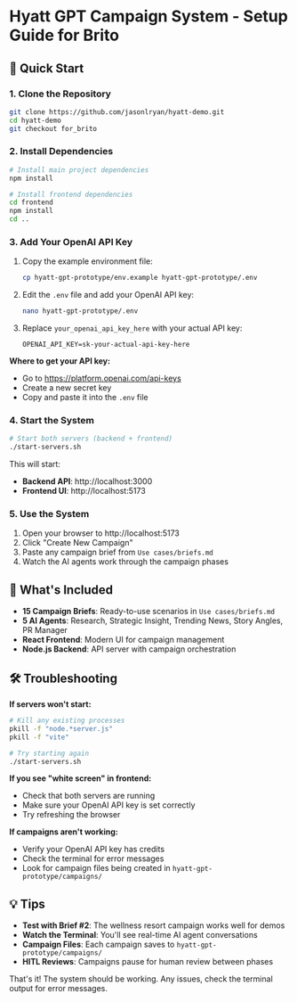 # Hyatt GPT Campaign System - Setup Guide for Brito

## 🚀 Quick Start

### 1. Clone the Repository

```bash
git clone https://github.com/jasonlryan/hyatt-demo.git
cd hyatt-demo
git checkout for_brito
```

### 2. Install Dependencies

```bash
# Install main project dependencies
npm install

# Install frontend dependencies
cd frontend
npm install
cd ..
```

### 3. Add Your OpenAI API Key

1. Copy the example environment file:

   ```bash
   cp hyatt-gpt-prototype/env.example hyatt-gpt-prototype/.env
   ```

2. Edit the `.env` file and add your OpenAI API key:
   ```bash
   nano hyatt-gpt-prototype/.env
   ```
3. Replace `your_openai_api_key_here` with your actual API key:
   ```
   OPENAI_API_KEY=sk-your-actual-api-key-here
   ```

**Where to get your API key:**

- Go to https://platform.openai.com/api-keys
- Create a new secret key
- Copy and paste it into the `.env` file

### 4. Start the System

```bash
# Start both servers (backend + frontend)
./start-servers.sh
```

This will start:

- **Backend API**: http://localhost:3000
- **Frontend UI**: http://localhost:5173

### 5. Use the System

1. Open your browser to http://localhost:5173
2. Click "Create New Campaign"
3. Paste any campaign brief from `Use cases/briefs.md`
4. Watch the AI agents work through the campaign phases

## 📁 What's Included

- **15 Campaign Briefs**: Ready-to-use scenarios in `Use cases/briefs.md`
- **5 AI Agents**: Research, Strategic Insight, Trending News, Story Angles, PR Manager
- **React Frontend**: Modern UI for campaign management
- **Node.js Backend**: API server with campaign orchestration

## 🛠 Troubleshooting

**If servers won't start:**

```bash
# Kill any existing processes
pkill -f "node.*server.js"
pkill -f "vite"

# Try starting again
./start-servers.sh
```

**If you see "white screen" in frontend:**

- Check that both servers are running
- Make sure your OpenAI API key is set correctly
- Try refreshing the browser

**If campaigns aren't working:**

- Verify your OpenAI API key has credits
- Check the terminal for error messages
- Look for campaign files being created in `hyatt-gpt-prototype/campaigns/`

## 💡 Tips

- **Test with Brief #2**: The wellness resort campaign works well for demos
- **Watch the Terminal**: You'll see real-time AI agent conversations
- **Campaign Files**: Each campaign saves to `hyatt-gpt-prototype/campaigns/`
- **HITL Reviews**: Campaigns pause for human review between phases

That's it! The system should be working. Any issues, check the terminal output for error messages.
